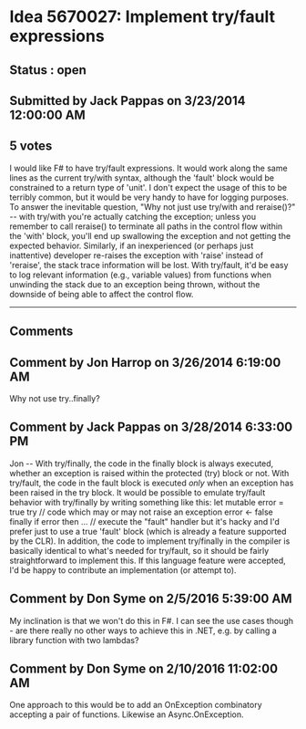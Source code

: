 # Idea 5670027: Implement try/fault expressions #

## Status : open

## Submitted by Jack Pappas on 3/23/2014 12:00:00 AM

## 5 votes

I would like F# to have try/fault expressions. It would work along the same lines as the current try/with syntax, although the 'fault' block would be constrained to a return type of 'unit'. I don't expect the usage of this to be terribly common, but it would be very handy to have for logging purposes.
To answer the inevitable question, "Why not just use try/with and reraise()?" -- with try/with you're actually catching the exception; unless you remember to call reraise() to terminate all paths in the control flow within the 'with' block, you'll end up swallowing the exception and not getting the expected behavior. Similarly, if an inexperienced (or perhaps just inattentive) developer re-raises the exception with 'raise' instead of 'reraise', the stack trace information will be lost.
With try/fault, it'd be easy to log relevant information (e.g., variable values) from functions when unwinding the stack due to an exception being thrown, without the downside of being able to affect the control flow.


------------------------
## Comments


## Comment by Jon Harrop on 3/26/2014 6:19:00 AM
Why not use try..finally?


## Comment by Jack Pappas on 3/28/2014 6:33:00 PM
Jon -- With try/finally, the code in the finally block is always executed, whether an exception is raised within the protected (try) block or not. With try/fault, the code in the fault block is executed *only* when an exception has been raised in the try block.
It would be possible to emulate try/fault behavior with try/finally by writing something like this:
let mutable error = true
try
// code which may or may not raise an exception
error <- false
finally
if error then ... // execute the "fault" handler
but it's hacky and I'd prefer just to use a true 'fault' block (which is already a feature supported by the CLR). In addition, the code to implement try/finally in the compiler is basically identical to what's needed for try/fault, so it should be fairly straightforward to implement this. If this language feature were accepted, I'd be happy to contribute an implementation (or attempt to).


## Comment by Don Syme on 2/5/2016 5:39:00 AM
My inclination is that we won't do this in F#. I can see the use cases though - are there really no other ways to achieve this in .NET, e.g. by calling a library function with two lambdas?


## Comment by Don Syme on 2/10/2016 11:02:00 AM
One approach to this would be to add an OnException combinatory accepting a pair of functions. Likewise an Async.OnException.

